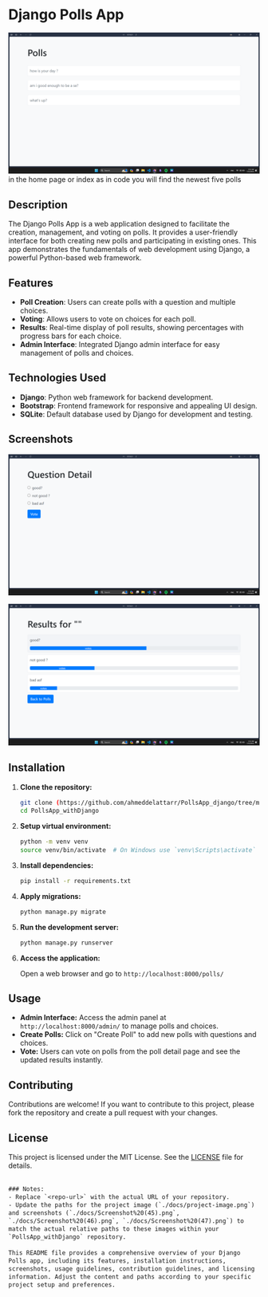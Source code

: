 


# Django Polls App

![Home Image](./screenshots/home.png)
in the home page or index as in code you will find the newest five polls 

## Description

The Django Polls App is a web application designed to facilitate the creation, management, and voting on polls. It provides a user-friendly interface for both creating new polls and participating in existing ones. This app demonstrates the fundamentals of web development using Django, a powerful Python-based web framework.

## Features

- **Poll Creation**: Users can create polls with a question and multiple choices.
- **Voting**: Allows users to vote on choices for each poll.
- **Results**: Real-time display of poll results, showing percentages with progress bars for each choice.
- **Admin Interface**: Integrated Django admin interface for easy management of polls and choices.

## Technologies Used

- **Django**: Python web framework for backend development.
- **Bootstrap**: Frontend framework for responsive and appealing UI design.
- **SQLite**: Default database used by Django for development and testing.

## Screenshots

![choices 1](./screenshots/choices.png)

![results 2](./screenshots/result.png)



## Installation

1. **Clone the repository:**

   ```bash
   git clone (https://github.com/ahmeddelattarr/PollsApp_django/tree/main)
   cd PollsApp_withDjango
   ```

2. **Setup virtual environment:**

   ```bash
   python -m venv venv
   source venv/bin/activate  # On Windows use `venv\Scripts\activate`
   ```

3. **Install dependencies:**

   ```bash
   pip install -r requirements.txt
   ```

4. **Apply migrations:**

   ```bash
   python manage.py migrate
   ```

5. **Run the development server:**

   ```bash
   python manage.py runserver
   ```

6. **Access the application:**

   Open a web browser and go to `http://localhost:8000/polls/`

## Usage

- **Admin Interface:** Access the admin panel at `http://localhost:8000/admin/` to manage polls and choices.
- **Create Polls:** Click on "Create Poll" to add new polls with questions and choices.
- **Vote:** Users can vote on polls from the poll detail page and see the updated results instantly.

## Contributing

Contributions are welcome! If you want to contribute to this project, please fork the repository and create a pull request with your changes.

## License

This project is licensed under the MIT License. See the [LICENSE](./LICENSE) file for details.

```

### Notes:
- Replace `<repo-url>` with the actual URL of your repository.
- Update the paths for the project image (`./docs/project-image.png`) and screenshots (`./docs/Screenshot%20(45).png`, `./docs/Screenshot%20(46).png`, `./docs/Screenshot%20(47).png`) to match the actual relative paths to these images within your `PollsApp_withDjango` repository.

This README file provides a comprehensive overview of your Django Polls app, including its features, installation instructions, screenshots, usage guidelines, contribution guidelines, and licensing information. Adjust the content and paths according to your specific project setup and preferences.
